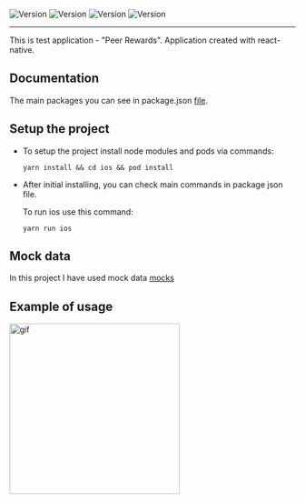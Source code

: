 ![Version](https://img.shields.io/badge/react-18.1.0-brightgreen)
![Version](https://img.shields.io/badge/react--native-0.70.6-brightgreen)
![Version](https://img.shields.io/badge/@react--navigation/native-6.1.6-brightgreen)
![Version](https://img.shields.io/badge/reanimated-3.0.2-brightgreen)

---
This is test application - "Peer Rewards". Application created with react-native.

## Documentation

The main packages you can see in package.json [file](https://github.com/Skr1pt1k/peer_rewards/blob/main/package.json).

## Setup the project

- To setup the project install node modules and pods via commands:

  ```
  yarn install && cd ios && pod install
  ```
  
- After initial installing, you can check main commands in package json file.

    To run ios use this command:
  
    ```
    yarn run ios
    ```

## Mock data

In this project I have used mock data [mocks](https://github.com/Skr1pt1k/peer_rewards/blob/main/src/mocks/index.ts)

## Example of usage
<img src="https://github.com/Skr1pt1k/peer_rewards/blob/main/FAQ.gif" alt="gif" width="300">
